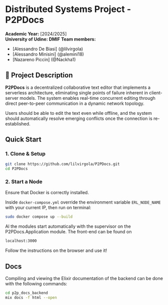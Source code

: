 # Distributed Systems Project - P2PDocs

**Academic Year:** [2024/2025]  
**University of Udine: DMIF**
**Team members:**  
- [Alessandro De Biasi] (@lilvirgola)  
- [Alessandro Minisini] (@alemini18)  
- [Nazareno Piccin] (@Nackha1)

## 📌 Project Description

**P2PDocs** is a decentralized collaborative text editor that implements a serverless architecture, eliminating single points of failure inherent in client-server models. The system enables real-time concurrent editing through direct peer-to-peer communication in a dynamic network topology.

Users should be able to edit the text even while offline, and the system should automatically resolve emerging conflicts once the connection is re-established.

## Quick Start

### 1. Clone & Setup

```bash
git clone https://github.com/lilvirgola/P2PDocs.git
cd P2PDocs
```

### 2. Start a Node
Ensure that Docker is correctly installed. 

Inside `docker-compose.yml` override the environment variable `ERL_NODE_NAME` with your current IP, then run on terminal:

```bash
sudo docker compose up --build
```

Al the modules start automatically with the supervisor on the P2PDocs.Application module. The front-end can be found on

```bash
localhost:3000
```

Follow the instructions on the browser and use it!

## Docs

Compiling and viewing the Elixir documentation of the backend can be done with the following commands:

```bash
cd p2p_docs_backend
mix docs -f html --open
```
